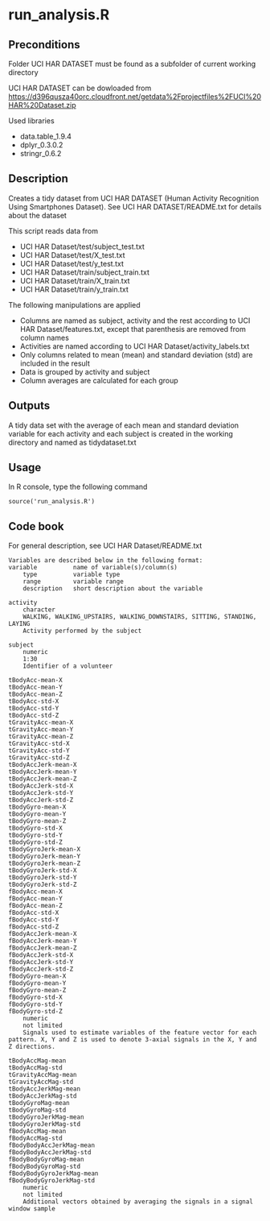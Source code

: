 # run_analysis.R

## Preconditions
Folder UCI HAR DATASET must be found as a subfolder of current working directory

UCI HAR DATASET can be dowloaded from https://d396qusza40orc.cloudfront.net/getdata%2Fprojectfiles%2FUCI%20HAR%20Dataset.zip 

Used libraries
- data.table_1.9.4
- dplyr_0.3.0.2
- stringr_0.6.2

## Description
Creates a tidy dataset from UCI HAR DATASET (Human Activity Recognition Using Smartphones Dataset). See UCI HAR DATASET/README.txt for details about the dataset

This script reads data from 
- UCI HAR Dataset/test/subject_test.txt
- UCI HAR Dataset/test/X_test.txt
- UCI HAR Dataset/test/y_test.txt
- UCI HAR Dataset/train/subject_train.txt
- UCI HAR Dataset/train/X_train.txt
- UCI HAR Dataset/train/y_train.txt

The following manipulations are applied
- Columns are named as subject, activity and the rest according to UCI HAR Dataset/features.txt, except that parenthesis are removed from column names
- Activities are named according to UCI HAR Dataset/activity_labels.txt
- Only columns related to mean (mean) and standard deviation (std) are included in the result
- Data is grouped by activity and subject
- Column averages are calculated for each group

## Outputs
A tidy data set with the average of each mean and standard deviation variable for each activity and each subject is created in the working directory and named as tidydataset.txt

## Usage
In R console, type the following command
```
source('run_analysis.R')
```

## Code book
For general description, see UCI HAR Dataset/README.txt
```
Variables are described below in the following format:
variable          name of variable(s)/column(s)
    type          variable type
    range         variable range
    description   short description about the variable

activity  
    character    
    WALKING, WALKING_UPSTAIRS, WALKING_DOWNSTAIRS, SITTING, STANDING, LAYING
    Activity performed by the subject
    
subject   
    numeric
    1:30
    Identifier of a volunteer
    
tBodyAcc-mean-X
tBodyAcc-mean-Y          
tBodyAcc-mean-Z
tBodyAcc-std-X
tBodyAcc-std-Y
tBodyAcc-std-Z
tGravityAcc-mean-X
tGravityAcc-mean-Y
tGravityAcc-mean-Z
tGravityAcc-std-X
tGravityAcc-std-Y
tGravityAcc-std-Z
tBodyAccJerk-mean-X
tBodyAccJerk-mean-Y
tBodyAccJerk-mean-Z
tBodyAccJerk-std-X
tBodyAccJerk-std-Y
tBodyAccJerk-std-Z
tBodyGyro-mean-X
tBodyGyro-mean-Y
tBodyGyro-mean-Z
tBodyGyro-std-X
tBodyGyro-std-Y
tBodyGyro-std-Z
tBodyGyroJerk-mean-X
tBodyGyroJerk-mean-Y
tBodyGyroJerk-mean-Z
tBodyGyroJerk-std-X
tBodyGyroJerk-std-Y
tBodyGyroJerk-std-Z
fBodyAcc-mean-X
fBodyAcc-mean-Y
fBodyAcc-mean-Z
fBodyAcc-std-X
fBodyAcc-std-Y
fBodyAcc-std-Z
fBodyAccJerk-mean-X
fBodyAccJerk-mean-Y
fBodyAccJerk-mean-Z
fBodyAccJerk-std-X
fBodyAccJerk-std-Y
fBodyAccJerk-std-Z
fBodyGyro-mean-X
fBodyGyro-mean-Y
fBodyGyro-mean-Z
fBodyGyro-std-X
fBodyGyro-std-Y
fBodyGyro-std-Z
    numeric
    not limited
    Signals used to estimate variables of the feature vector for each pattern. X, Y and Z is used to denote 3-axial signals in the X, Y and Z directions.

tBodyAccMag-mean
tBodyAccMag-std
tGravityAccMag-mean
tGravityAccMag-std
tBodyAccJerkMag-mean
tBodyAccJerkMag-std
tBodyGyroMag-mean
tBodyGyroMag-std
tBodyGyroJerkMag-mean
tBodyGyroJerkMag-std
fBodyAccMag-mean
fBodyAccMag-std
fBodyBodyAccJerkMag-mean
fBodyBodyAccJerkMag-std
fBodyBodyGyroMag-mean
fBodyBodyGyroMag-std
fBodyBodyGyroJerkMag-mean
fBodyBodyGyroJerkMag-std
    numeric
    not limited
    Additional vectors obtained by averaging the signals in a signal window sample
```
